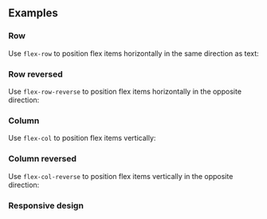 ## Examples

### Row

Use `flex-row` to position flex items horizontally in the same direction as text:

### Row reversed

Use `flex-row-reverse` to position flex items horizontally in the opposite direction:

### Column

Use `flex-col` to position flex items vertically:

### Column reversed

Use `flex-col-reverse` to position flex items vertically in the opposite direction:

### Responsive design